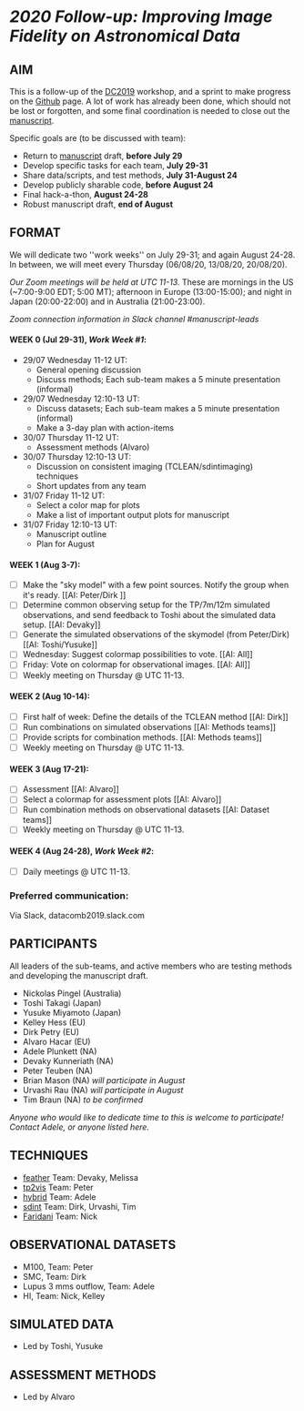 # *2020 Follow-up: Improving Image Fidelity on Astronomical Data*

## AIM

This is a follow-up of the
[DC2019](https://www.lorentzcenter.nl/lc/web/2019/1179/info.php3?wsid=1179&venue=Oort)
workshop, and a sprint to make progress on the [Github](https://github.com/teuben/dc2019) page.
A lot of work has already been done, which should not be lost or forgotten, and some final coordination is needed to close out the [manuscript](https://www.overleaf.com/project/5d829641216025000191a049).

Specific goals are (to be discussed with team):
* Return to [manuscript](https://www.overleaf.com/project/5d829641216025000191a049) draft, **before July 29**
* Develop specific tasks for each team, **July 29-31** 
* Share data/scripts, and test methods, **July 31-August 24**
* Develop publicly sharable code, **before August 24**
* Final hack-a-thon, **August 24-28**
* Robust manuscript draft, **end of August**

## FORMAT

We will dedicate two ''work weeks'' on July 29-31; and again August 24-28.  In between, we will meet every Thursday (06/08/20, 13/08/20, 20/08/20).

*Our Zoom meetings will be held at UTC 11-13.*  These are mornings in the US (~7:00-9:00 EDT; 5:00 MT); afternoon in Europe (13:00-15:00); and night in Japan (20:00-22:00) and in Australia (21:00-23:00).  

*Zoom connection information in Slack channel #manuscript-leads*

#### WEEK 0 (Jul 29-31), *Work Week #1*:

* 29/07 Wednesday 11-12 UT: 
    * General opening discussion
    * Discuss methods; Each sub-team makes a 5 minute presentation (informal)
* 29/07 Wednesday 12:10-13 UT: 
    * Discuss datasets; Each sub-team makes a 5 minute presentation (informal)
    * Make a 3-day plan with action-items
* 30/07 Thursday 11-12 UT: 
    * Assessment methods (Alvaro)
* 30/07 Thursday 12:10-13 UT: 
    * Discussion on consistent imaging (TCLEAN/sdintimaging) techniques
    * Short updates from any team
* 31/07 Friday 11-12 UT: 
    * Select a color map for plots
    * Make a list of important output plots for manuscript
* 31/07 Friday 12:10-13 UT: 
    * Manuscript outline
    * Plan for August

#### WEEK 1 (Aug 3-7):

- [ ]  Make the "sky model" with a few point sources.  Notify the group when it's ready. [[AI: Peter/Dirk ]]
- [ ]  Determine common observing setup for the TP/7m/12m simulated observations, and send feedback to Toshi about the simulated data setup. [[AI: Devaky]]
- [ ]  Generate the simulated observations of the skymodel (from Peter/Dirk) [[AI: Toshi/Yusuke]]
- [ ]  Wednesday: Suggest colormap possibilities to vote. [[AI: All]]
- [ ]  Friday: Vote on colormap for observational images.  [[AI: All]]
- [ ]  Weekly meeting on Thursday @ UTC 11-13.

#### WEEK 2 (Aug 10-14):

- [ ]  First half of week: Define the details of the TCLEAN method [[AI: Dirk]]
- [ ]  Run combinations on simulated observations [[AI: Methods teams]]
- [ ]  Provide scripts for combination methods.  [[AI: Methods teams]]
- [ ]  Weekly meeting on Thursday @ UTC 11-13.

#### WEEK 3 (Aug 17-21):

- [ ]  Assessment [[AI: Alvaro]]
- [ ]  Select a colormap for assessment plots [[AI: Alvaro]]
- [ ]  Run combination methods on observational datasets [[AI: Dataset teams]]
- [ ]  Weekly meeting on Thursday @ UTC 11-13.

#### WEEK 4 (Aug 24-28), *Work Week #2*:

- [ ] Daily meetings @ UTC 11-13.


### Preferred communication: 
Via Slack, datacomb2019.slack.com

## PARTICIPANTS

All leaders of the sub-teams, and active members who are testing methods and developing the manuscript draft.  

* Nickolas Pingel (Australia) 
* Toshi Takagi (Japan)
* Yusuke Miyamoto (Japan)
* Kelley Hess (EU)
* Dirk Petry (EU) 
* Alvaro Hacar (EU) 
* Adele Plunkett (NA) 
* Devaky Kunneriath (NA)
* Peter Teuben (NA) 
* Brian Mason (NA) *will participate in August*
* Urvashi Rau (NA) *will participate in August*
* Tim Braun (NA) *to be confirmed*

*Anyone who would like to dedicate time to this is welcome to participate!  Contact Adele, or anyone listed here.*


## TECHNIQUES

   * [feather](https://casa.nrao.edu/casadocs/casa-5.4.1/image-combination/feather) Team: Devaky, Melissa
   * [tp2vis](https://github.com/tp2vis/distribute) Team: Peter
   * [hybrid](https://sites.google.com/site/jenskauffmann/research-notes/adding-zero-spa) Team: Adele
   * [sdint](https://github.com/urvashirau/WidebandSDINT) Team: Dirk, Urvashi, Tim
   * [Faridani](https://arxiv.org/pdf/1709.09365.pdf) Team: Nick

## OBSERVATIONAL DATASETS
   * M100, Team: Peter
   * SMC, Team: Dirk
   * Lupus 3 mms outflow, Team: Adele
   * HI, Team: Nick, Kelley

## SIMULATED DATA
   * Led by Toshi, Yusuke
   
## ASSESSMENT METHODS
   * Led by Alvaro
